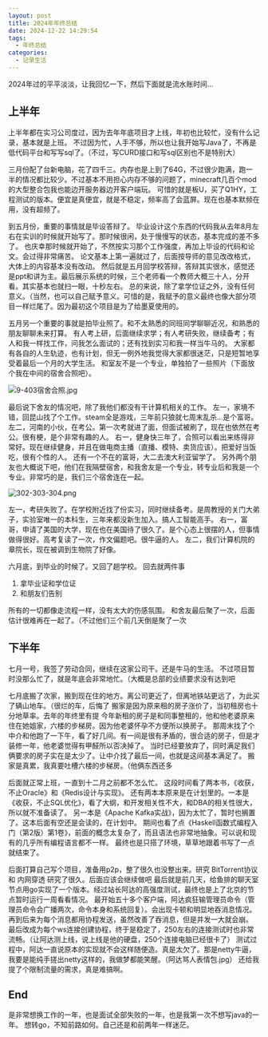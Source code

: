 ```yaml
---
layout: post
title: 2024年年终总结
date: 2024-12-22 14:29:54
tags:
  - 年终总结
categories:
  - 记录生活
---
```


2024年过的平平淡淡，让我回忆一下，然后下面就是流水账时间...

## 上半年

上半年都在实习公司度过，因为去年年底项目才上线，年初也比较忙，没有什么记录，基本就是上班。
不过因为忙，人手不够，所以也让我开始写Java了，不再是低代码平台和写写sql了。（不过，写CURD接口和写sql区别也不是特别大）

三月份配了台新电脑，花了四千三。内存也是上到了64G，不过很少跑满，跑一半的情况都比较少。不过基本不用担心内存不够的问题了，minecraft几百个mod的大型整合包我也能边开服务器边开客户端玩。
可惜的就是板U，买了Q1HY，工程测试的版本。便宜是真便宜，就是不稳定，频率高了会蓝屏。现在也基本默频在用，没有超频了。

到五月份，重要的事情就是毕设答辩了。
毕业设计这个东西的代码我从去年8月左右在实训的时候就开始写了。那时候很闲，处于慢慢写的状态，基本完成的差不多了。
也庆幸那时候就开始了，不然按实习那个工作强度，再加上毕设的代码和论文。会过得非常痛苦。
论文基本上第一遍就过了，后面按导师的意见改改格式，大体上的内容基本没有改动。
然后就是五月回学校答辩，答辩其实很水，感觉还是ppt和讲为主。最后展示系统的时候，三个老师看一个教师大概三十人，分开看。其实基本也就扫一眼，十秒左右。
总的来说，除了拿学位证之外，没有任何意义。（当然，也可以自己赋予意义。可惜的是，我赋予的意义最终也像大部分项目一样烂尾了。因为最初这个项目是为了给墨夏使用的。

五月另一个重要的事就是拍毕业照了。和不太熟悉的同班同学聊聊近况，和熟悉的朋友聊聊未来打算。
有人考上研，后面继续求学；有人考研失败，继续备考；有人和我一样找工作，问我怎么面试的；还有找到实习和我一样当牛马的。
大家都有各自的人生轨迹，也有计划，但无一例外地我觉得大家都很迷茫，只是短暂地享受着最后一个月的大学生活。
和室友不是一个专业，单独拍了一些照片（下面放个我在中间的宿舍合照吧）。

![9-403宿舍合照.jpg](https://cooooing.github.io/images/2024年年终总结/9-304宿舍合照.jpg)

最后说下舍友的情况吧，除了我他们都没有干计算机相关的工作。
左一，家境不错，回昆山找了个工作。steam全是游戏，三年前只狼就七周末乱杀...是个富哥。
左二，河南的小伙，在考公。第一次考就进了面，但面试被刷了，现在也依然在考公。很有梗，是个非常有趣的人。
右一，健身快三年了，合照可以看出来练得非常好。现在继续健身，并且在做电商主播（直播、模特、卖货应该）。把爱好当饭吃，很有个性的人。
还有一个不在的富哥，大二去澳大利亚留学了。
另外两个朋友也大概说下吧，他们在我隔壁宿舍，和我舍友是一个专业，转专业后和我是一个专业。非常巧的是，我们三个宿舍连在一起。

![302-303-304.png](https://cooooing.github.io/images/2024年年终总结/302-303-304.png)

左一，考研失败了。在学校附近找了份实习，同时继续备考。是周教授的关门大弟子，实验室唯一的本科生，三年来都没新生加入。搞人工智能高手。
右一，富哥，申请了美国的大学，现在也在美国待了很久了。是个心态上很摆的人，但事情做得很好。高考复读了一次，作文偏题吧。很牛逼的人。
左二，我们计算机院的章院长，现在被调到生物院了好像。

六月底，到毕业的时候了。又回了趟学校。
回去就两件事

1. 拿毕业证和学位证
2. 和朋友们告别

所有的一切都像走流程一样，没有太大的伤感氛围。
和舍友最后聚了一次，后面估计很难再在一起了。（不过他们三个前几天倒是聚了一次

## 下半年

七月一号，我签了劳动合同，继续在这家公司干。还是牛马的生活。
不过项目暂时没那么忙了，就是年底会非常地忙。（大概是总部的业绩要求没有达到吧

七月底搬了次家，搬到现在住的地方。离公司更近了，但离地铁站更远了，为此买了辆山地车。（很烂的车，后悔了
搬家是因为原来租的房子涨价了，当初租房也十分地草率。去年的年终里有提
今年新租的房子是和同事整租的，他和他老婆原来住在她姐家，六楼的步梯房。因为他老婆怀孕不方便所以换房子。
那周末找了个中介和他跑了一下午，看了好几间。有一间是很有矛盾的，很合适的房子，但是才装修一年，他老婆觉得有甲醛所以否决掉了。
当时已经要放弃了，同时满足我们俩要求的房子实在是太少了。让中介找了最后一间，也就是这间基本满足了。
搬家是真累，我真要吐槽六楼的步梯房。（他俩东西还多

后面就正常上班，一直到十二月之前都不怎么忙。
这段时间看了两本书，《收获，不止Oracle》和《Redis设计与实现》。
还有两本本原来是在计划里的。一本是《收获，不止SQL优化》，看了大纲，和开发相关性不大，和DBA的相关性很大，所以就不准备读了。
另一本是《Apache Kafka实战》，因为太忙了，暂时也搁置了。这本后面有空还是会读的，在计划中。
期间也看了点《Haskell函数式编程入门（第2版）第1卷》，前面的概念太复杂了，而且语法也非常地抽象。可以说和现有的几乎所有编程语言都不一样。
最终也是只搭了环境，草草地跟着书写了一点就结束了。

后面打算自己写个项目，准备用p2p，整了很久也没整出来。研究 BitTorrent协议 和 内网穿透 研究了很久。后面应该会继续做吧
最后就是前几天，给鱼排的聊天室节点用go实现了一个版本。经过站长阿达的高强度测试，最终也是上了北京的节点暂时运行一周看看情况。
最开始五十多个客户端，阿达疯狂输管理员命令（管理员命令会广播两次，命令本身和系统回复）。会出现卡顿和明显地吞消息情况。
再到后来为每个消息都用协程发送，虽然改善了吞消息，但是并发一大就会崩。
最后改成为每个ws连接创建协程，终于是稳定了，250左右的连接测试时也非常流畅。（让阿达测上线，说上线是他的硬盘，250个连接电脑已经很卡了）
测试过程中，阿达一直说原本的实现就不会这样随便造。真是太欠了。那是netty牛逼，我要是能纯手搓出netty这样的，我做梦都能笑醒。（阿达骂人表情包.jpg）
还给我提了个限制流量的需求，真是难搞啊。

## End

是非常想换工作的一年，也是面试全部失败的一年，也是我第一次不想写java的一年。
想转go，不知前路如何。自己还是和前两年一样迷茫。

